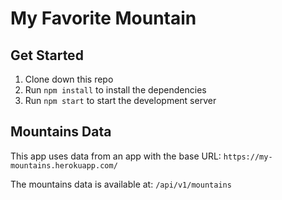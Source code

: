 # My Favorite Mountain

## Get Started

1. Clone down this repo
1. Run `npm install` to install the dependencies
1. Run `npm start` to start the development server

## Mountains Data

This app uses data from an app with the base URL: `https://my-mountains.herokuapp.com/`

The mountains data is available at: `/api/v1/mountains`



